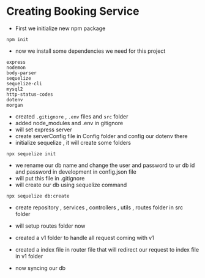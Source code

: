 # Creating Booking Service 

- First we initialize new npm package
```
npm init
 ```
 - now we install some dependencies we need for this project 
 ```
express
nodemon 
body-parser
sequelize
sequelize-cli
mysql2
http-status-codes
dotenv
morgan
```
- created ``.gitignore`` , ``.env`` files and ``src`` folder
- added node_modules and .env in gitignore
- will set express server
- create serverConfig file in Config folder and config our dotenv there
- initialize sequelize , it will create some folders 
```
npx sequelize init
```
- we rename our db name and change the user and password to ur db id and password in development in config.json file
- will put this file in .gitignore
- will create our db using sequelize command 
```
npx sequelize db:create
```
- create repository , services , controllers , utils , routes folder in src folder
- will setup routes folder now
- created a v1 folder to handle all request coming with v1 
- created a index file in router file that will redirect our request to index file in v1 folder 

- now syncing our db